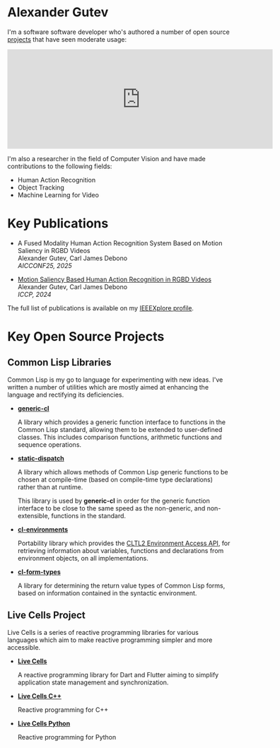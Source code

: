 # Alexander Gutev

I'm a software software developer who's authored a number of
open source [projects](https://github.com/alex-gutev) that have seen moderate usage:

<iframe src="https://github.com/sponsors/alex-gutev/card" title="Sponsor alex-gutev" height="225" width="600" style="border: 0;"></iframe>

I'm also a researcher in the field of Computer Vision and have made contributions to the following fields:

* Human Action Recognition
* Object Tracking
* Machine Learning for Video

# Key Publications

* A Fused Modality Human Action Recognition System Based on Motion Saliency in RGBD Videos<br/>
  Alexander Gutev, Carl James Debono<br/>
  *AICCONF25, 2025*

* [Motion Saliency Based Human Action Recognition in RGBD Videos](https://ieeexplore.ieee.org/document/10793009)<br/>
  Alexander Gutev, Carl James Debono<br/>
  *ICCP, 2024*

The full list of publications is available on my [IEEEXplore profile](https://ieeexplore.ieee.org/author/37087040722).

# Key Open Source Projects

## Common Lisp Libraries

Common Lisp is my go to language for experimenting with new
ideas. I've written a number of utilities which are mostly aimed at
enhancing the language and rectifying its deficiencies.

- [**generic-cl**](https://github.com/alex-gutev/generic-cl)

  A library which provides a generic function interface to functions
  in the Common Lisp standard, allowing them to be extended to
  user-defined classes. This includes comparison functions, arithmetic
  functions and sequence operations.

- [**static-dispatch**](https://github.com/alex-gutev/static-dispatch)

  A library which allows methods of Common Lisp generic functions to
  be chosen at compile-time (based on compile-time type declarations)
  rather than at runtime.

  This library is used by **generic-cl** in order for the generic
  function interface to be close to the same speed as the non-generic,
  and non-extensible, functions in the standard.

- [**cl-environments**](https://github.com/alex-gutev/cl-environments)

  Portability library which provides the [CLTL2 Environment Access
  API](https://www.cs.cmu.edu/Groups/AI/html/cltl/clm/node102.html),
  for retrieving information about variables, functions and
  declarations from environment objects, on all implementations.

- [**cl-form-types**](https://github.com/alex-gutev/cl-form-types)

  A library for determining the return value types of Common Lisp
  forms, based on information contained in the syntactic environment.

## Live Cells Project

Live Cells is a series of reactive programming libraries for various languages which aim to make reactive programming
simpler and more accessible.

- [**Live Cells**](https://livecell.gutev.dev)

  A reactive programming library for Dart and Flutter aiming to simplify application state management and synchronization.

- [**Live Cells C++**](https://gutev.dev/live_cells_cpp)

  Reactive programming for C++

- [**Live Cells Python**](https://gutev.dev/live_cells_py)

  Reactive programming for Python


